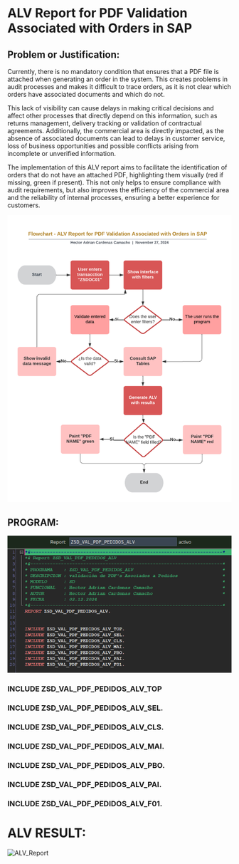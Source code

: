 # ALV Report for PDF Validation Associated with Orders in SAP

## Problem or Justification:

Currently, there is no mandatory condition that ensures that a PDF file is attached when generating an order in the system. This creates problems in audit processes and makes it difficult to trace orders, as it is not clear which orders have associated documents and which do not.

This lack of visibility can cause delays in making critical decisions and affect other processes that directly depend on this information, such as returns management, delivery tracking or validation of contractual agreements. Additionally, the commercial area is directly impacted, as the absence of associated documents can lead to delays in customer service, loss of business opportunities and possible conflicts arising from incomplete or unverified information.

The implementation of this ALV report aims to facilitate the identification of orders that do not have an attached PDF, highlighting them visually (red if missing, green if present). This not only helps to ensure compliance with audit requirements, but also improves the efficiency of the commercial area and the reliability of internal processes, ensuring a better experience for customers.

![Flow Chart](IMG/Flow%20Chart.png)

## PROGRAM:

![Program](IMG/Program.png)

### INCLUDE ZSD_VAL_PDF_PEDIDOS_ALV_TOP

### INCLUDE ZSD_VAL_PDF_PEDIDOS_ALV_SEL.

### INCLUDE ZSD_VAL_PDF_PEDIDOS_ALV_CLS.

### INCLUDE ZSD_VAL_PDF_PEDIDOS_ALV_MAI.

### INCLUDE ZSD_VAL_PDF_PEDIDOS_ALV_PBO.

### INCLUDE ZSD_VAL_PDF_PEDIDOS_ALV_PAI.

### INCLUDE ZSD_VAL_PDF_PEDIDOS_ALV_F01.

# ALV RESULT:

![ALV_Report](IMG/ALV-Report.png)
